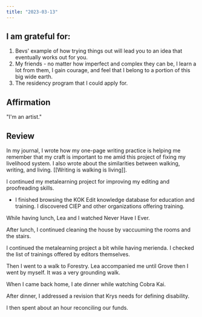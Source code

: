 ```yaml
---
title: "2023-03-13"
---
```

## I am grateful for:
1. Bevs' example of how trying things out will lead you to an idea that eventually works out for you.
2. My friends - no matter how imperfect and complex they can be, I learn a lot from them, I gain courage, and feel that I belong to a portion of this big wide earth.
3. The residency program that I could apply for.

## Affirmation

"I'm an artist."

## Review

In my journal, I wrote how my one-page writing practice is helping me remember that my craft is important to me amid this project of fixing my livelihood system. I also wrote about the similarities between walking, writing, and living. [[Writing is walking is living]].

I continued my metalearning project for improving my editing and proofreading skills.
- I finished browsing the KOK Edit knowledge database for education and training. I discovered CIEP and other organizations offering training.

While having lunch, Lea and I watched Never Have I Ever.

After lunch, I continued cleaning the house by vaccuuming the rooms and the stairs.

I continued the metalearning project a bit while having merienda. I checked the list of trainings offered by editors themselves.

Then I went to a walk to Forestry. Lea accompanied me until Grove then I went by myself. It was a very grounding walk.

When I came back home, I ate dinner while watching Cobra Kai.

After dinner, I addressed a revision that Krys needs for defining disability.

I then spent about an hour reconciling our funds.
